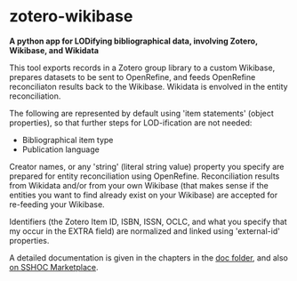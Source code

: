 # zotero-wikibase
 **A python app for LODifying bibliographical data, involving Zotero, Wikibase, and Wikidata**

This tool exports records in a Zotero group library to a custom Wikibase, prepares datasets to be sent to OpenRefine, and feeds OpenRefine reconciliaton results back to the Wikibase. Wikidata is envolved in the entity reconciliation.

The following are represented by default using 'item statements' (object properties), so that further steps for LOD-ification are not needed:
* Bibliographical item type
* Publication language

Creator names, or any 'string' (literal string value) property you specify are prepared for entity reconciliation using OpenRefine. Reconciliation results from Wikidata and/or from your own Wikibase (that makes sense if the entities you want to find already exist on your Wikibase) are accepted for re-feeding your Wikibase.

Identifiers (the Zotero Item ID, ISBN, ISSN, OCLC, and what you specify that my occur in the EXTRA field) are normalized and linked using 'external-id' properties.

A detailed documentation is given in the chapters in the [doc folder](doc), and also [on SSHOC Marketplace](https://marketplace.sshopencloud.eu/workflow/P0siWJ).